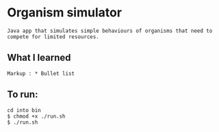 # Organism simulator
```
Java app that simulates simple behaviours of organisms that need to compete for limited resources.
```
## What I learned
```
Markup : * Bullet list
```

## To run:
```
cd into bin
$ chmod +x ./run.sh
$ ./run.sh
```
<!-- >eg: `./run.sh data/process.list` -->